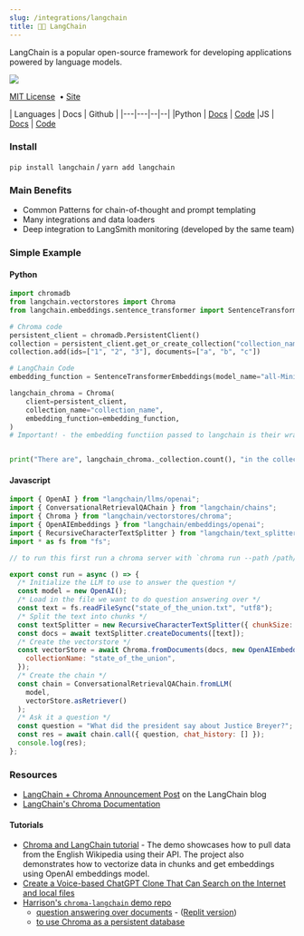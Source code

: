 ```yaml
---
slug: /integrations/langchain
title: 🦜️🔗 LangChain
---
```


LangChain is a popular open-source framework for developing applications powered by language models. 

<img src="https://img.shields.io/github/stars/langchain-ai/langchain.svg?style=social&label=Star&maxAge=2400"/> 

[MIT License](https://github.com/langchain-ai/langchain/blob/master/LICENSE) &nbsp;&bull;&nbsp;[Site](https://www.langchain.com/) 

| Languages | Docs | Github |
|---|---|--|--|
|Python | [Docs](https://python.langchain.com/docs/get_started/introduction) | [Code](https://github.com/langchain-ai/langchain)
|JS | [Docs](https://js.langchain.com/docs/get_started/introduction) | [Code](https://github.com/langchain-ai/langchainjs)

### Install

`pip install langchain` / `yarn add langchain`

### Main Benefits

- Common Patterns for chain-of-thought and prompt templating
- Many integrations and data loaders
- Deep integration to LangSmith monitoring (developed by the same team)

### Simple Example

#### Python

```python
import chromadb
from langchain.vectorstores import Chroma
from langchain.embeddings.sentence_transformer import SentenceTransformerEmbeddings

# Chroma code
persistent_client = chromadb.PersistentClient()
collection = persistent_client.get_or_create_collection("collection_name")
collection.add(ids=["1", "2", "3"], documents=["a", "b", "c"])

# LangChain Code
embedding_function = SentenceTransformerEmbeddings(model_name="all-MiniLM-L6-v2")

langchain_chroma = Chroma(
    client=persistent_client,
    collection_name="collection_name",
    embedding_function=embedding_function,
)
# Important! - the embedding functiion passed to langchain is their wrapper, not Chroma's


print("There are", langchain_chroma._collection.count(), "in the collection")
```

#### Javascript

```js
import { OpenAI } from "langchain/llms/openai";
import { ConversationalRetrievalQAChain } from "langchain/chains";
import { Chroma } from "langchain/vectorstores/chroma";
import { OpenAIEmbeddings } from "langchain/embeddings/openai";
import { RecursiveCharacterTextSplitter } from "langchain/text_splitter";
import * as fs from "fs";

// to run this first run a chroma server with `chroma run --path /path/to/data`

export const run = async () => {
  /* Initialize the LLM to use to answer the question */
  const model = new OpenAI();
  /* Load in the file we want to do question answering over */
  const text = fs.readFileSync("state_of_the_union.txt", "utf8");
  /* Split the text into chunks */
  const textSplitter = new RecursiveCharacterTextSplitter({ chunkSize: 1000 });
  const docs = await textSplitter.createDocuments([text]);
  /* Create the vectorstore */
  const vectorStore = await Chroma.fromDocuments(docs, new OpenAIEmbeddings(), {
    collectionName: "state_of_the_union",
  });
  /* Create the chain */
  const chain = ConversationalRetrievalQAChain.fromLLM(
    model,
    vectorStore.asRetriever()
  );
  /* Ask it a question */
  const question = "What did the president say about Justice Breyer?";
  const res = await chain.call({ question, chat_history: [] });
  console.log(res);
};
```

### Resources

- [LangChain + Chroma Announcement Post](https://blog.langchain.dev/langchain-chroma/) on the LangChain blog
- [LangChain's Chroma Documentation](https://python.langchain.com/en/latest/modules/indexes/vectorstores.html?highlight=chroma#langchain.vectorstores.Chroma)

#### Tutorials

 - [Chroma and LangChain tutorial](https://github.com/grumpyp/chroma-langchain-tutorial) - The demo showcases how to pull data from the English Wikipedia using their API. The project also demonstrates how to vectorize data in chunks and get embeddings using OpenAI embeddings model.
  - [Create a Voice-based ChatGPT Clone That Can Search on the Internet and local files](https://betterprogramming.pub/how-to-create-a-voice-based-chatgpt-clone-that-can-search-on-the-internet-24d7f570ea8)
- [Harrison's `chroma-langchain` demo repo](https://github.com/hwchase17/chroma-langchain)
  - [question answering over documents](https://github.com/hwchase17/chroma-langchain/blob/master/qa.ipynb) - ([Replit version](https://replit.com/@swyx/LangChainChromaStarter#main.py))
  - [to use Chroma as a persistent database](https://github.com/hwchase17/chroma-langchain/blob/master/persistent-qa.ipynb)
 
